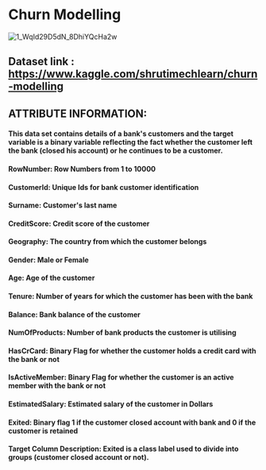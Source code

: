 # Churn Modelling

![1_WqId29D5dN_8DhiYQcHa2w](https://user-images.githubusercontent.com/85668824/123422057-452c0900-d5db-11eb-9509-5d18be4096f7.png)

## Dataset link : https://www.kaggle.com/shrutimechlearn/churn-modelling

## ATTRIBUTE INFORMATION: 
#### This data set contains details of a bank's customers and the target variable is a binary variable reflecting the fact whether the customer left the bank (closed his account) or he continues to be a customer. 
#### RowNumber: Row Numbers from 1 to 10000 
#### CustomerId: Unique Ids for bank customer identification 
#### Surname: Customer's last name 
#### CreditScore: Credit score of the customer 
#### Geography: The country from which the customer belongs
#### Gender: Male or Female 
#### Age: Age of the customer 
#### Tenure: Number of years for which the customer has been with the bank 
#### Balance: Bank balance of the customer 
#### NumOfProducts: Number of bank products the customer is utilising 
#### HasCrCard: Binary Flag for whether the customer holds a credit card with the bank or not
#### IsActiveMember: Binary Flag for whether the customer is an active member with the bank or not 
#### EstimatedSalary: Estimated salary of the customer in Dollars
#### Exited: Binary flag 1 if the customer closed account with bank and 0 if the customer is retained

#### Target Column Description: Exited is a class label used to divide into groups (customer closed account or not). 
 

